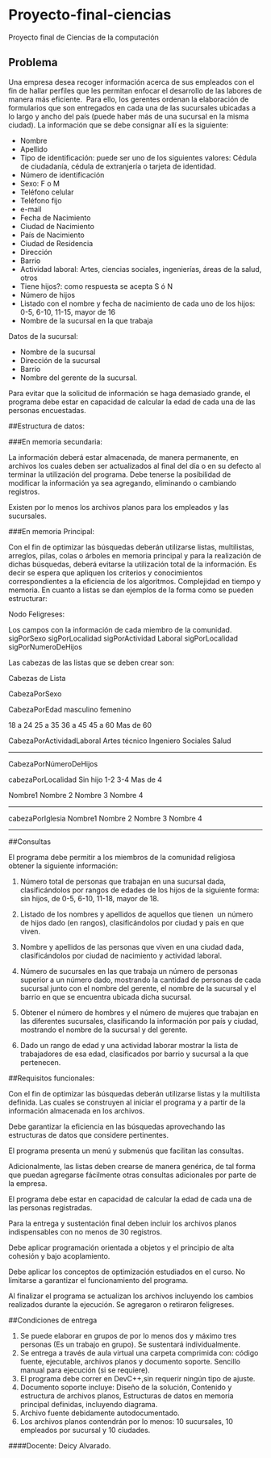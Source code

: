# Proyecto-final-ciencias
Proyecto final de Ciencias de la computación

## Problema
Una empresa desea recoger información acerca de sus empleados con el fin de hallar perfiles que les permitan enfocar el desarrollo de las labores de manera más eficiente.  Para ello, los gerentes ordenan la elaboración de formularios que son entregados en cada una de las sucursales ubicadas a lo largo y ancho del país (puede haber más de una sucursal en la misma ciudad). La información que se debe consignar allí es la siguiente:  
- Nombre  
- Apellido  
- Tipo de identificación: puede ser uno de los siguientes valores: Cédula de ciudadanía, cédula de extranjería o tarjeta de identidad.  
- Número de identificación  
- Sexo: F o M  
- Teléfono celular  
- Teléfono fijo  
- e-mail  
- Fecha de Nacimiento  
- Ciudad de Nacimiento  
- País de Nacimiento  
- Ciudad de Residencia  
- Dirección  
- Barrio  
- Actividad laboral: Artes, ciencias sociales, ingenierías, áreas de la salud, otros  
- Tiene hijos?: como respuesta se acepta S ó N  
- Número de hijos  
- Listado con el nombre y fecha de nacimiento de cada uno de los hijos: 0-5, 6-10, 11-15, mayor de 16  
- Nombre de la sucursal en la que trabaja  

Datos de la sucursal:  
- Nombre de la sucursal  
- Dirección de la sucursal  
- Barrio  
- Nombre del gerente de la sucursal.  

Para evitar que la solicitud de información se haga demasiado grande, el programa debe estar en capacidad de calcular la edad de cada una de las personas encuestadas.  

##Estructura de datos:

###En memoria secundaria:

La información deberá estar almacenada, de manera permanente, en archivos los cuales deben ser actualizados al final del día o en su defecto al terminar la utilización del programa. Debe tenerse la posibilidad de modificar la información ya sea agregando, eliminando o cambiando registros.  

Existen por lo menos los archivos planos para los empleados y  las sucursales.  

###En memoria Principal:

Con el fin de optimizar las búsquedas deberán utilizarse listas, multilistas, arreglos, pilas, colas o árboles en memoria principal y para la realización de dichas búsquedas, deberá evitarse la utilización total de la información. Es decir se espera que apliquen los criterios y conocimientos correspondientes a la eficiencia de los algoritmos. Complejidad en tiempo y memoria. En cuanto a listas se dan ejemplos de la forma como se pueden estructurar:  

Nodo Feligreses:

Los campos con la información de cada miembro de la comunidad.
sigPorSexo
sigPorLocalidad
sigPorActividad Laboral
sigPorLocalidad
sigPorNumeroDeHijos


Las cabezas de las listas que se deben crear son: 

Cabezas de Lista

CabezaPorSexo

CabezaPorEdad
masculino
femenino

18 a 24
25 a 35
36 a 45
45 a 60
Mas de 60


CabezaPorActividadLaboral
Artes
técnico
Ingeniero
Sociales
Salud
- - -


CabezaPorNúmeroDeHijos

cabezaPorLocalidad
Sin hijo
1-2
3-4
Mas de 4

Nombre1
Nombre 2
Nombre 3
Nombre 4 
- - - -


cabezaPorIglesia
Nombre1
Nombre 2
Nombre 3
Nombre 4 
- - - -


##Consultas

El programa debe permitir a los miembros de la comunidad religiosa obtener la siguiente información:  

1. Número total de personas que trabajan en una sucursal dada, clasificándolos por rangos de edades de los hijos de la siguiente forma: sin hijos, de 0-5, 6-10, 11-18, mayor de 18.  

2. Listado de los nombres y apellidos de aquellos que tienen  un número de hijos dado (en rangos), clasificándolos por ciudad y país en que viven.  

3. Nombre y apellidos de las personas que viven en una ciudad dada,  clasificándolos por ciudad de nacimiento y actividad laboral.   

4. Número de sucursales en las que trabaja un número de personas superior a un número dado, mostrando la cantidad de personas de cada sucursal junto con el nombre del gerente, el nombre de la sucursal y el barrio en que se encuentra ubicada dicha sucursal.  

5. Obtener el número de hombres y el número de mujeres que trabajan en las diferentes sucursales, clasificando la información por país y ciudad, mostrando el nombre de la sucursal y del gerente.  

6. Dado un rango de edad y una actividad laborar mostrar la lista de trabajadores de esa edad, clasificados por barrio y sucursal a la que pertenecen.  

##Requisitos funcionales:

Con el fin de optimizar las búsquedas deberán utilizarse listas y la multilista definida. Las cuales se construyen al iniciar el programa y a partir de la información almacenada en los archivos.  

Debe garantizar la eficiencia en las búsquedas aprovechando las estructuras de datos que considere pertinentes.  

El programa presenta un menú y submenús que facilitan las consultas.  

Adicionalmente, las listas deben crearse de manera genérica, de tal forma que puedan agregarse fácilmente otras consultas adicionales por parte de la empresa.  

El programa debe estar en capacidad de calcular la edad de cada una de las personas registradas.  

Para la entrega y sustentación final deben incluir los archivos planos indispensables con no menos de 30 registros.  

Debe aplicar programación orientada a objetos y el principio de alta cohesión y bajo acoplamiento.  

Debe aplicar los conceptos de optimización estudiados en el curso. No limitarse a garantizar el funcionamiento del programa.  

Al finalizar el programa se actualizan los archivos incluyendo los cambios realizados durante la ejecución. Se agregaron o retiraron feligreses.  

##Condiciones de entrega

1.	Se puede elaborar en grupos de por lo menos dos y máximo tres personas (Es un trabajo en grupo). Se sustentará individualmente.
2.	Se entrega a través de aula virtual una carpeta comprimida con: código fuente, ejecutable, archivos planos y documento soporte. Sencillo manual para ejecución (si se requiere). 
3.	El programa debe correr en DevC++,sin requerir ningún tipo de ajuste.
4.	Documento soporte incluye: Diseño de la solución, Contenido y estructura de archivos planos, Estructuras de datos en memoria principal definidas, incluyendo diagrama.
5.	Archivo fuente debidamente autodocumentado.
6.	Los archivos planos contendrán por lo menos: 10 sucursales, 10 empleados por sucursal y 10 ciudades.



####Docente: Deicy Alvarado.
